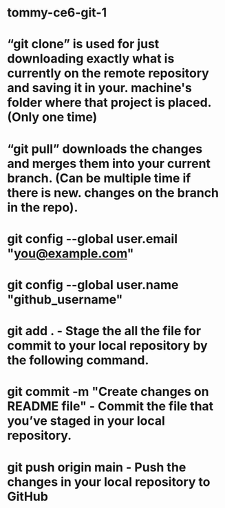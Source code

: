 # tommy-ce6-git-1

# “git clone” is used for just downloading exactly what is currently on the remote repository and saving it in your. machine's folder where that project is placed. (Only one time)

# “git pull” downloads the changes and merges them into your current branch. (Can be multiple time if there is new. changes on the branch in the repo). 

# git config --global user.email "you@example.com"
# git config --global user.name "github_username"

# git add .   - Stage the all the file for commit to your local repository by the following command.
# git commit -m "Create changes on README file"   - Commit the file that you’ve staged in your local repository.
# git push origin main    - Push the changes in your local repository to GitHub

